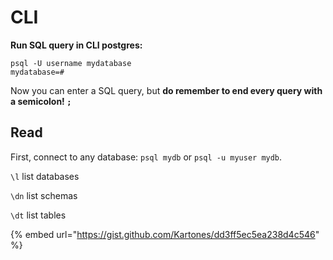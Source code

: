 # CLI

**Run SQL query in CLI postgres:**

```text
psql -U username mydatabase 
mydatabase=#
```

Now you can enter a SQL query, but **do remember to end every query with a semicolon! `;`**

## Read

First, connect to any database: `psql mydb` or `psql -u myuser mydb`. 

`\l` list databases

`\dn` list schemas

`\dt` list tables

{% embed url="https://gist.github.com/Kartones/dd3ff5ec5ea238d4c546" %}



